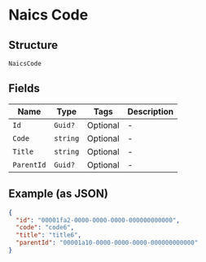 
# Naics Code

## Structure

`NaicsCode`

## Fields

| Name | Type | Tags | Description |
|  --- | --- | --- | --- |
| `Id` | `Guid?` | Optional | - |
| `Code` | `string` | Optional | - |
| `Title` | `string` | Optional | - |
| `ParentId` | `Guid?` | Optional | - |

## Example (as JSON)

```json
{
  "id": "00001fa2-0000-0000-0000-000000000000",
  "code": "code6",
  "title": "title6",
  "parentId": "00001a10-0000-0000-0000-000000000000"
}
```

